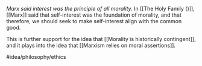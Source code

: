 *Marx said interest was the principle of all morality.* In [[The Holy Family ()]], [[Marx]] said that self-interest was the foundation of morality, and that therefore, we should seek to make self-interest align with the common good. 

This is further support for the idea that [[Morality is historically contingent]], and it plays into the idea that [[Marxism relies on moral assertions]]. 

#idea/philosophy/ethics 